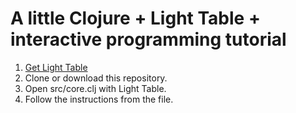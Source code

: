 # A little Clojure + Light Table + interactive programming tutorial

1. [Get Light Table](http://www.lighttable.com)
1. Clone or download this repository. 
2. Open src/core.clj with Light Table.
3. Follow the instructions from the file.

